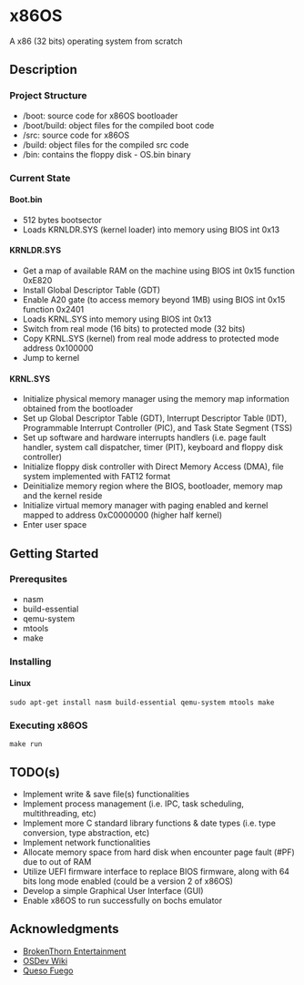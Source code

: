 # x86OS

A x86 (32 bits) operating system from scratch

## Description

### Project Structure

* /boot: source code for x86OS bootloader
* /boot/build: object files for the compiled boot code 
* /src: source code for x86OS
* /build: object files for the compiled src code 
* /bin: contains the floppy disk - OS.bin binary

### Current State

#### Boot.bin
* 512 bytes bootsector
* Loads KRNLDR.SYS (kernel loader) into memory using BIOS int 0x13

#### KRNLDR.SYS
* Get a map of available RAM on the machine using BIOS int 0x15 function 0xE820
* Install Global Descriptor Table (GDT)
* Enable A20 gate (to access memory beyond 1MB) using BIOS int 0x15 function 0x2401
* Loads KRNL.SYS into memory using BIOS int 0x13
* Switch from real mode (16 bits) to protected mode (32 bits)
* Copy KRNL.SYS (kernel) from real mode address to protected mode address 0x100000
* Jump to kernel 

#### KRNL.SYS
* Initialize physical memory manager using the memory map information obtained from the bootloader
* Set up Global Descriptor Table (GDT), Interrupt Descriptor Table (IDT), Programmable Interrupt Controller (PIC), and Task State Segment (TSS)
* Set up software and hardware interrupts handlers (i.e. page fault handler, system call dispatcher, timer (PIT), keyboard and floppy disk controller)
* Initialize floppy disk controller with Direct Memory Access (DMA), file system implemented with FAT12 format
* Deinitialize memory region where the BIOS, bootloader, memory map and the kernel reside
* Initialize virtual memory manager with paging enabled and kernel mapped to address 0xC0000000 (higher half kernel)
* Enter user space

## Getting Started

### Prerequsites

* nasm
* build-essential
* qemu-system
* mtools
* make

### Installing

#### Linux
```
sudo apt-get install nasm build-essential qemu-system mtools make
```

### Executing x86OS

```
make run
```

## TODO(s)

* Implement write & save file(s) functionalities
* Implement process management (i.e. IPC, task scheduling, multithreading, etc)
* Implement more C standard library functions & date types (i.e. type conversion, type abstraction, etc)
* Implement network functionalities
* Allocate memory space from hard disk when encounter page fault (#PF) due to out of RAM
* Utilize UEFI firmware interface to replace BIOS firmware, along with 64 bits long mode enabled (could be a version 2 of x86OS)
* Develop a simple Graphical User Interface (GUI)
* Enable x86OS to run successfully on bochs emulator

## Acknowledgments

* [BrokenThorn Entertainment](http://www.brokenthorn.com/Resources/OSDevIndex.html)
* [OSDev Wiki](https://wiki.osdev.org/Expanded_Main_Page)
* [Queso Fuego](https://www.youtube.com/@QuesoFuego)
